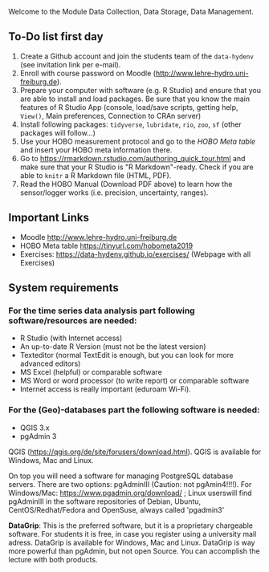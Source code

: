 Welcome to the Module Data Collection, Data Storage, Data Management.

## To-Do list first day
1. Create a Github account and join the students team of the `data-hydenv` (see invitation link per e-mail).
2. Enroll with course password on Moodle (http://www.lehre-hydro.uni-freiburg.de).
3. Prepare your computer with software (e.g. R Studio) and ensure that you are able to install and load packages. Be sure that you know the main features of R Studio App (console, load/save scripts, getting help, `View()`, Main preferences, Connection to CRAn server)
4. Install following packages: `tidyverse`, `lubridate`, `rio`, `zoo`, `sf` (other packages will follow...)
5. Use your HOBO measurement protocol and go to the _HOBO Meta table_ and insert your HOBO meta information there.
6. Go to https://rmarkdown.rstudio.com/authoring_quick_tour.html and make sure that your R Studio is "R Markdown"-ready. Check if you are able to `knitr` a R Markdown file (HTML, PDF).
7. Read the HOBO Manual (Download PDF above) to learn how the sensor/logger works (i.e. precision, uncertainty, ranges).

## Important Links

- Moodle http://www.lehre-hydro.uni-freiburg.de
- HOBO Meta table https://tinyurl.com/hobometa2019
- Exercises: https://data-hydenv.github.io/exercises/ (Webpage with all Exercises)

## System requirements

### For the time series data analysis part following software/resources are needed:

- R Studio (with Internet access)
- An up-to-date R Version (must not be the latest version)
- Texteditor (normal TextEdit is enough, but you can look for more advanced editors)
- MS Excel (helpful) or comparable software
- MS Word or word processor (to write report) or comparable software
- Internet access is really important (eduroam Wi-Fi).

### For the (Geo)-databases part the following software is needed:

- QGIS 3.x
- pgAdmin 3

QGIS (https://qgis.org/de/site/forusers/download.html). QGIS is available for Windows, Mac and Linux.

On top you will need a software for managing PostgreSQL database servers. There are two options:
pgAdminIII (Caution: not pgAmin4!!!!). For Windows/Mac: https://www.pgadmin.org/download/ ; Linux userswill find pgAdminIII in the software repositories of Debian, Ubuntu, CentOS/Redhat/Fedora and OpenSuse, always called 'pgadmin3'

__DataGrip__: This is the preferred software, but it is a proprietary chargeable software. For students it is free, in case you register using a university mail adress. DataGrip is available for Windows, Mac and Linux. 
DataGrip is way more powerful than pgAdmin, but not open Source. You can accomplish the lecture with both products.


